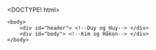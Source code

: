 <DOCTYPE! html>
	<head>
		<!-- Håkon META STUFF -->
	</head>

	<body>
		<div id="header"> <!--Duy og Huy--> </div>
		<div id="body"> <!--Kim og Håkon--> </div>
	</body>
</html>
